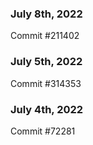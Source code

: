 ### July 8th, 2022

Commit #211402

### July 5th, 2022

Commit #314353


### July 4th, 2022

Commit #72281
